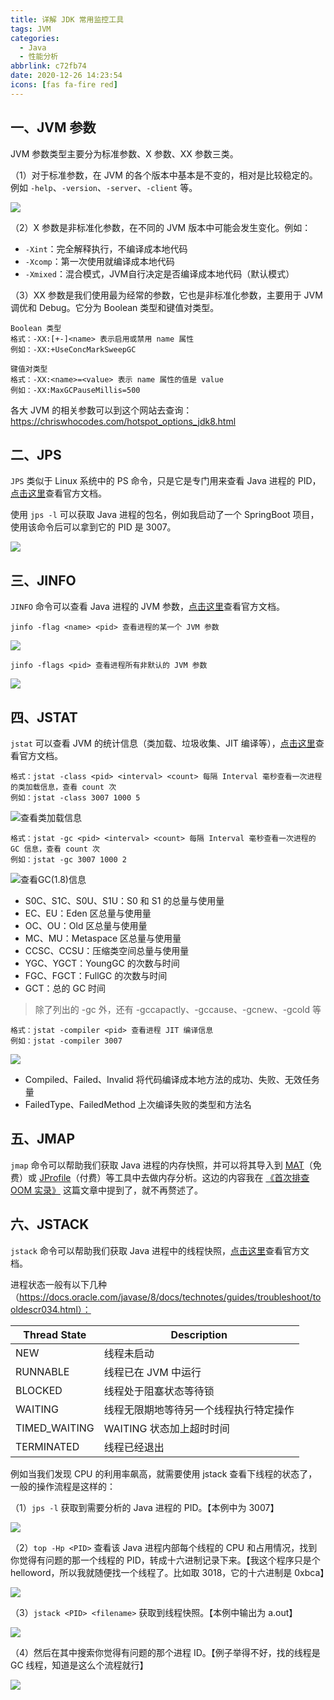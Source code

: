 ```yaml
---
title: 详解 JDK 常用监控工具
tags: JVM
categories:
  - Java
  - 性能分析
abbrlink: c72fb74
date: 2020-12-26 14:23:54
icons: [fas fa-fire red]
---
```


## 一、JVM 参数

JVM 参数类型主要分为标准参数、X 参数、XX 参数三类。

（1）对于标准参数，在 JVM 的各个版本中基本是不变的，相对是比较稳定的。例如 `-help`、`-version`、`-server`、`-client` 等。

![](https://cdn.jsdelivr.net/gh/jitwxs/cdn/blog/posts/202012/20201226151819.png)

（2）X 参数是非标准化参数，在不同的 JVM 版本中可能会发生变化。例如：

- `-Xint`：完全解释执行，不编译成本地代码
- `-Xcomp`：第一次使用就编译成本地代码
- `-Xmixed`：混合模式，JVM自行决定是否编译成本地代码（默认模式）

（3）XX 参数是我们使用最为经常的参数，它也是非标准化参数，主要用于 JVM 调优和 Debug。它分为 Boolean 类型和键值对类型。

```
Boolean 类型
格式：-XX:[+-]<name> 表示启用或禁用 name 属性
例如：-XX:+UseConcMarkSweepGC
```

```
键值对类型
格式：-XX:<name>=<value> 表示 name 属性的值是 value
例如：-XX:MaxGCPauseMillis=500
```

各大 JVM 的相关参数可以到这个网站去查询：https://chriswhocodes.com/hotspot_options_jdk8.html

## 二、JPS

`JPS` 类似于 Linux 系统中的 PS 命令，只是它是专门用来查看 Java 进程的 PID，[点击这里](https://docs.oracle.com/javase/8/docs/technotes/tools/unix/jps.html)查看官方文档。

使用 `jps -l` 可以获取 Java 进程的包名，例如我启动了一个 SpringBoot 项目，使用该命令后可以拿到它的 PID 是 3007。

![](https://cdn.jsdelivr.net/gh/jitwxs/cdn/blog/posts/202012/20201226152703.png)

## 三、JINFO

`JINFO` 命令可以查看 Java 进程的 JVM 参数，[点击这里](https://docs.oracle.com/javase/8/docs/technotes/tools/unix/jinfo.html)查看官方文档。

```
jinfo -flag <name> <pid> 查看进程的某一个 JVM 参数
```

![](https://cdn.jsdelivr.net/gh/jitwxs/cdn/blog/posts/202012/20201226152856.png)

```
jinfo -flags <pid> 查看进程所有非默认的 JVM 参数
```

![](https://cdn.jsdelivr.net/gh/jitwxs/cdn/blog/posts/202012/20201226153147.png)

## 四、JSTAT

`jstat` 可以查看 JVM 的统计信息（类加载、垃圾收集、JIT 编译等），[点击这里](https://docs.oracle.com/javase/8/docs/technotes/tools/unix/jstat.html)查看官方文档。

```
格式：jstat -class <pid> <interval> <count> 每隔 Interval 毫秒查看一次进程的类加载信息，查看 count 次
例如：jstat -class 3007 1000 5
```

![查看类加载信息](https://cdn.jsdelivr.net/gh/jitwxs/cdn/blog/posts/202012/20201226153636.png)

```
格式：jstat -gc <pid> <interval> <count> 每隔 Interval 毫秒查看一次进程的 GC 信息，查看 count 次
例如：jstat -gc 3007 1000 2
```

![查看GC(1.8)信息](https://cdn.jsdelivr.net/gh/jitwxs/cdn/blog/posts/202012/20201226153918.png)

- S0C、S1C、S0U、S1U：S0 和 S1 的总量与使用量
- EC、EU：Eden 区总量与使用量
- OC、OU：Old 区总量与使用量
- MC、MU：Metaspace 区总量与使用量
- CCSC、CCSU：压缩类空间总量与使用量
- YGC、YGCT：YoungGC 的次数与时间
- FGC、FGCT：FullGC 的次数与时间
- GCT：总的 GC 时间

> 除了列出的 -gc 外，还有 -gccapactly、-gccause、-gcnew、-gcold 等

```
格式：jstat -compiler <pid> 查看进程 JIT 编译信息
例如：jstat -compiler 3007
```

![](https://cdn.jsdelivr.net/gh/jitwxs/cdn/blog/posts/202012/20201226155912.png)

- Compiled、Failed、Invalid 将代码编译成本地方法的成功、失败、无效任务量
- FailedType、FailedMethod 上次编译失败的类型和方法名

## 五、JMAP

`jmap` 命令可以帮助我们获取 Java 进程的内存快照，并可以将其导入到 [MAT](https://www.eclipse.org/mat/downloads.php)（免费）或 [JProfile](https://www.ej-technologies.com/products/jprofiler/overview.html)（付费）等工具中去做内存分析。这边的内容我在 [《首次排查 OOM 实录》](/f4adeb1d.html) 这篇文章中提到了，就不再赘述了。

## 六、JSTACK

`jstack` 命令可以帮助我们获取 Java 进程中的线程快照，[点击这里](https://docs.oracle.com/javase/8/docs/technotes/tools/unix/jstack.html)查看官方文档。

进程状态一般有以下几种（https://docs.oracle.com/javase/8/docs/technotes/guides/troubleshoot/tooldescr034.html）：

| Thread State  | Description                            |
| ------------- | -------------------------------------- |
| NEW           | 线程未启动                             |
| RUNNABLE      | 线程已在 JVM 中运行                    |
| BLOCKED       | 线程处于阻塞状态等待锁                 |
| WAITING       | 线程无限期地等待另一个线程执行特定操作 |
| TIMED_WAITING | WAITING 状态加上超时时间               |
| TERMINATED    | 线程已经退出                           |

例如当我们发现 CPU 的利用率飙高，就需要使用 jstack 查看下线程的状态了，一般的操作流程是这样的：

（1）`jps -l` 获取到需要分析的 Java 进程的 PID。【本例中为 3007】

![](https://cdn.jsdelivr.net/gh/jitwxs/cdn/blog/posts/202012/20201226152703.png)

（2）`top -Hp <PID>` 查看该 Java 进程内部每个线程的 CPU 和占用情况，找到你觉得有问题的那一个线程的 PID，转成十六进制记录下来。【我这个程序只是个 helloword，所以我就随便找一个线程了。比如取 3018，它的十六进制是 0xbca】

![](https://cdn.jsdelivr.net/gh/jitwxs/cdn/blog/posts/202012/20201226164440.png)

（3）`jstack <PID> <filename>` 获取到线程快照。【本例中输出为 a.out】

![](https://cdn.jsdelivr.net/gh/jitwxs/cdn/blog/posts/202012/20201226164611.png)

（4）然后在其中搜索你觉得有问题的那个进程 ID。【例子举得不好，找的线程是 GC 线程，知道是这么个流程就行】

![](https://cdn.jsdelivr.net/gh/jitwxs/cdn/blog/posts/202012/20201226164652.png)

